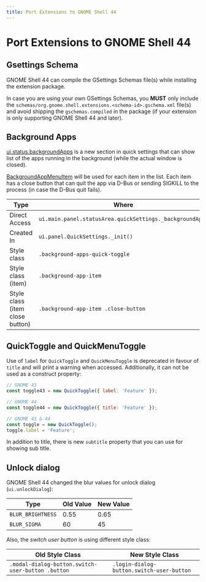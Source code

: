 ```yaml
---
title: Port Extensions to GNOME Shell 44
---
```

# Port Extensions to GNOME Shell 44

## Gsettings Schema

GNOME Shell 44 can compile the GSettings Schemas file(s) while installing the extension package.

In case you are using your own GSettings Schemas, you **MUST** only include the `schemas/org.gnome.shell.extensions.<schema-id>.gschema.xml` file(s) and avoid shipping the `gschemas.compiled` in the package (if your extension is only supporting GNOME Shell 44 and later).

## Background Apps

[ui.status.backgroundApps](https://gitlab.gnome.org/GNOME/gnome-shell/-/blob/main/js/ui/status/backgroundApps.js) is a new section in quick settings that can show list of the apps running in the background (while the actual window is closed).

[BackgroundAppMenuItem](https://gitlab.gnome.org/GNOME/gnome-shell/-/blob/732d0980d890e3c4fa6cda520c63bab9532c4237/js/ui/status/backgroundApps.js#L19) will be used for each item in the list.
Each item has a close button that can quit the app via D-Bus or sending SIGKILL to the process (in case the D-Bus quit fails).

| Type                            | Where                                                    |
| ------------------------------- | -------------------------------------------------------- |
| Direct Access                   | `ui.main.panel.statusArea.quickSettings._backgroundApps` |
| Created In                      | `ui.panel.QuickSettings._init()`                         |
| Style class                     | `.background-apps-quick-toggle`                          |
| Style class (item)              | `.background-app-item`                                   |
| Style class (item close button) | `.background-app-item .close-button`                     |

## QuickToggle and QuickMenuToggle

Use of `label` for `QuickToggle` and `QuickMenuToggle` is deprecated in favour of `title` and will print a warning when accessed. Additionally, it can not be used as a construct property:

```js
// GNOME 43
const toggle43 = new QuickToggle({ label: 'Feature' });

// GNOME 44
const toggle44 = new QuickToggle({ title: 'Feature' });

// GNOME 43 & 44
const toggle = new QuickToggle();
toggle.label = 'Feature';
```

In addition to title, there is new `subtitle` property that you can use for showing sub title.

## Unlock dialog

GNOME Shell 44 changed the blur values for unlock dialog (`ui.unlockDialog`):

| Type              | Old Value | New Value |
| ----------------- | --------- | --------- |
| `BLUR_BRIGHTNESS` | 0.55      | 0.65      |
| `BLUR_SIGMA`      | 60        | 45        |

Also, the _switch user button_ is using different style class:

| Old Style Class                                   | New Style Class                           |
| ------------------------------------------------- | ----------------------------------------- |
| `.modal-dialog-button.switch-user-button .button` | `.login-dialog-button.switch-user-button` |

